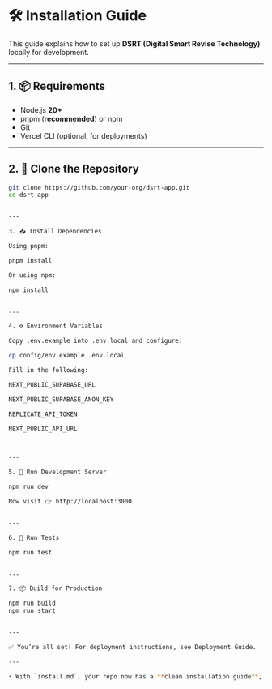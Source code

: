 # 🛠️ Installation Guide

This guide explains how to set up **DSRT (Digital Smart Revise Technology)** locally for development.

---

## 1. 📦 Requirements
- Node.js **20+**
- pnpm (**recommended**) or npm
- Git
- Vercel CLI (optional, for deployments)

---

## 2. 🔄 Clone the Repository
```bash
git clone https://github.com/your-org/dsrt-app.git
cd dsrt-app


---

3. 📥 Install Dependencies

Using pnpm:

pnpm install

Or using npm:

npm install


---

4. ⚙️ Environment Variables

Copy .env.example into .env.local and configure:

cp config/env.example .env.local

Fill in the following:

NEXT_PUBLIC_SUPABASE_URL

NEXT_PUBLIC_SUPABASE_ANON_KEY

REPLICATE_API_TOKEN

NEXT_PUBLIC_API_URL



---

5. 🚀 Run Development Server

npm run dev

Now visit 👉 http://localhost:3000


---

6. 🧪 Run Tests

npm run test


---

7. 📦 Build for Production

npm run build
npm run start


---

✅ You’re all set! For deployment instructions, see Deployment Guide.

---

⚡ With `install.md`, your repo now has a **clean installation guide**, while `deployment.md` focuses only on **production setup**.  
